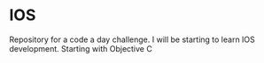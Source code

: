 # IOS
Repository for a code a day challenge. I will be starting to learn IOS development. Starting with Objective C
